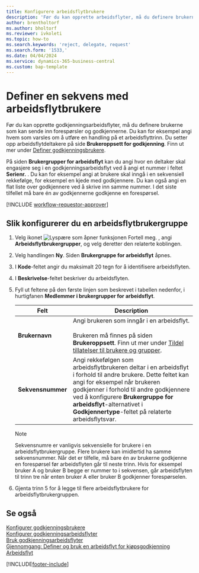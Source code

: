```yaml
---
title: Konfigurere arbeidsflytbrukere
description: 'Før du kan opprette arbeidsflyter, må du definere brukerne som deltar i dem på siden Brukeroppsett for godkjenning.'
author: brentholtorf
ms.author: bholtorf
ms.reviewer: ivkoleti
ms.topic: how-to
ms.search.keywords: 'reject, delegate, request'
ms.search.form: '1533,'
ms.date: 04/04/2024
ms.service: dynamics-365-business-central
ms.custom: bap-template
---
```

# Definer en sekvens med arbeidsflytbrukere

Før du kan opprette godkjenningsarbeidsflyter, må du definere brukerne som kan sende inn forespørsler og godkjennerne. Du kan for eksempel angi hvem som varsles om å utføre en handling på et arbeidsflyttrinn. Du setter opp arbeidsflytdeltakere på side **Brukeroppsett for godkjenning**. Finn ut mer under [Definer godkjenningsbrukere](across-how-to-set-up-approval-users.md).

På siden **Brukergrupper for arbeidsflyt** kan du angi hvor en deltaker skal engasjere seg i en godkjenningsarbeidsflyt ved å angi et nummer i feltet **Serienr.** . Du kan for eksempel angi at brukere skal inngå i en sekvensiell rekkefølge, for eksempel en kjede med godkjennere. Du kan også angi en flat liste over godkjennere ved å skrive inn samme nummer. I det siste tilfellet må bare én av godkjennerne godkjenne en forespørsel.

[!INCLUDE [workflow-requestor-approver](includes/workflow-requestor-approver.md)]

## Slik konfigurerer du en arbeidsflytbrukergruppe

1. Velg ikonet ![Lyspære som åpner funksjonen Fortell meg.](media/ui-search/search_small.png "Fortell hva du vil gjøre") , angi **Arbeidsflytbrukergrupper**, og velg deretter den relaterte koblingen.  
2. Velg handlingen **Ny**. Siden **Brukergruppe for arbeidsflyt** åpnes.  
3. I **Kode**-feltet angir du maksimalt 20 tegn for å identifisere arbeidsflyten.  
4. I **Beskrivelse**-feltet beskriver du arbeidsflyten.  
5. Fyll ut feltene på den første linjen som beskrevet i tabellen nedenfor, i hurtigfanen **Medlemmer i brukergrupper for arbeidsflyt**.  

   |Felt|Description|
   |-----|-----------|
   |**Brukernavn**|Angi brukeren som inngår i en arbeidsflyt.<br /><br /> Brukeren må finnes på siden **Brukeroppsett**. Finn ut mer under [Tildel tillatelser til brukere og grupper](ui-define-granular-permissions.md).|
   |**Sekvensnummer**|Angi rekkefølgen som arbeidsflytbrukeren deltar i en arbeidsflyt i forhold til andre brukere. Dette feltet kan angi for eksempel når brukeren godkjenner i forhold til andre godkjennere ved å konfigurere **Brukergruppe for arbeidsflyt**-alternativet i **Godkjennertype**-feltet på relaterte arbeidsflytsvar.|

   > [!NOTE]
   > Sekvensnumre er vanligvis sekvensielle for brukere i en arbeidsflytbrukergruppe. Flere brukere kan imidlertid ha samme sekvensnummer. Når det er tilfelle, må bare én av brukerne godkjenne en forespørsel før arbeidsflyten går til neste trinn. Hvis for eksempel bruker A og bruker B begge er nummer to i sekvensen, går arbeidsflyten til trinn tre når enten bruker A eller bruker B godkjenner forespørselen.
6. Gjenta trinn 5 for å legge til flere arbeidsflytbrukere for arbeidsflytbrukergruppen.  

## Se også

[Konfigurer godkjenningsbrukere](across-how-to-set-up-approval-users.md)  
[Konfigurer godkjenningsarbeidsflyter](across-set-up-workflows.md)  
[Bruk godkjenningsarbeidsflyter](across-use-workflows.md)  
[Gjennomgang: Definer og bruk en arbeidsflyt for kjøpsgodkjenning](walkthrough-setting-up-and-using-a-purchase-approval-workflow.md)  
[Arbeidsflyt](across-workflow.md)  

[!INCLUDE[footer-include](includes/footer-banner.md)]
